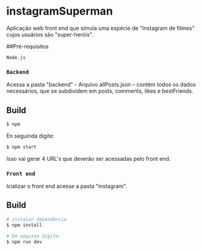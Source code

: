 # instagramSuperman

Aplicação web front end que simula uma espécie de "Instagram de filmes" cujos usuários são "super-heróis".

##Pré-requisitos

 `Node.js`

### `Backend`

Acessa a pasta "backend" - Arquivo allPosts.json – contém todos os dados necessários, que se subdividem em posts, comments, likes e bestFriends.

## Build

```bash
$ npm
```

En seguinda digite:

```bash
$ npm start
```

Isso vai gerar 4 URL's que deverão ser acessadas pelo front end.


### `Front end`

Icializar o front end acesse a pasta "instagram".

## Build

```bash
# instalar dependência
$ npm install

# Em seguida digite:
$ npm run dev

